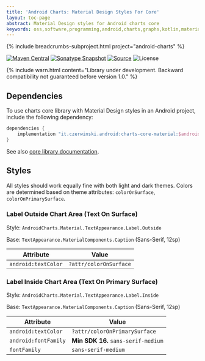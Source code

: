 ```yaml
---
title: 'Android Charts: Material Design Styles For Core'
layout: toc-page
abstract: Material Design styles for Android charts core
keywords: oss,software,programming,android,charts,graphs,kotlin,material
---
```


{% include breadcrumbs-subproject.html project="android-charts" %}

[![Maven Central](https://img.shields.io/maven-central/v/it.czerwinski.android/charts-core-material.svg)](https://repo1.maven.org/maven2/it/czerwinski/android/charts-core-material/)
[![Sonatype Snapshot](https://img.shields.io/nexus/s/https/oss.sonatype.org/it.czerwinski.android/charts-core-material.svg)](https://oss.sonatype.org/content/repositories/snapshots/it/czerwinski/android/charts-core-material/)
[![Source](https://img.shields.io/badge/source-GitHub-blue.svg)](https://github.com/sczerwinski/android-charts)
![License](https://img.shields.io/github/license/sczerwinski/android-charts.svg)

{% include warn.html
content="Library under development. Backward compatibility not guaranteed before version 1.0." %}

## Dependencies

To use charts core library with Material Design styles in an Android project, include the following dependency:

```groovy
dependencies {
    implementation "it.czerwinski.android:charts-core-material:$android_charts_version"
}
```

See also [core library documentation](../core).

## Styles

All styles should work equally fine with both light and dark themes. Colors are determined based on theme attributes:
`colorOnSurface`, `colorOnPrimarySurface`.

### Label Outside Chart Area (Text On Surface)

Style: `AndroidCharts.Material.TextAppearance.Label.Outside`

Base: `TextAppearance.MaterialComponents.Caption` (Sans-Serif, 12sp)

| Attribute            | Value                  |
| -------------------- | ---------------------- |
| `android:textColor`  | `?attr/colorOnSurface` |

### Label Inside Chart Area (Text On Primary Surface)

Style: `AndroidCharts.Material.TextAppearance.Label.Inside`

Base: `TextAppearance.MaterialComponents.Caption` (Sans-Serif, 12sp)

| Attribute            | Value                               |
| -------------------- | ----------------------------------- |
| `android:textColor`  | `?attr/colorOnPrimarySurface`       |
| `android:fontFamily` | **Min SDK 16.** `sans-serif-medium` |
| `fontFamily`         | `sans-serif-medium`                 |

